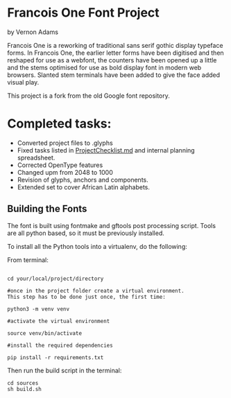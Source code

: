 # Francois One Font Project
by Vernon Adams

Francois One is a reworking of traditional sans serif gothic display typeface forms. In Francois One, the earlier letter forms have been digitised and then reshaped for use as a webfont, the counters have been opened up a little and the stems optimised for use as bold display font in modern web browsers. Slanted stem terminals have been added to give the face added visual play.

This project is a fork from the old Google font repository.

# Completed tasks:
- Converted project files to .glyphs
- Fixed tasks listed in [ProjectChecklist.md](https://github.com/googlefonts/gf-docs/blob/master/ProjectChecklist.md) and internal planning spreadsheet.
- Corrected OpenType features
- Changed upm from 2048 to 1000
- Revision of glyphs, anchors and components.
- Extended set to cover African Latin alphabets.

## Building the Fonts

The font is built using fontmake and gftools post processing script. Tools are all python based, so it must be previously installed.

To install all the Python tools into a virtualenv, do the following:

From terminal:

```

cd your/local/project/directory

#once in the project folder create a virtual environment. 
This step has to be done just once, the first time:

python3 -m venv venv

#activate the virtual environment

source venv/bin/activate

#install the required dependencies

pip install -r requirements.txt

```

Then run the build script in the terminal:

```
cd sources
sh build.sh
```
